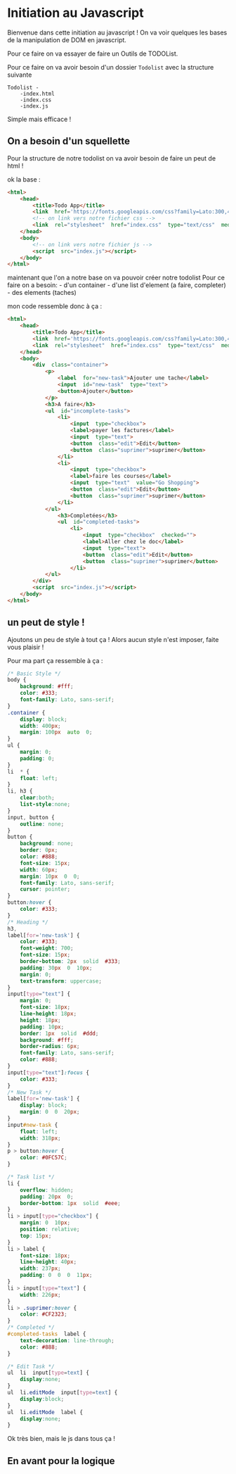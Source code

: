 # Initiation au Javascript


Bienvenue dans cette initiation au javascript !
On va voir quelques les bases de la manipulation de DOM en javascript.

Pour ce faire on va essayer de faire un Outils de TODOList.

Pour ce faire on va avoir besoin d'un dossier `Todolist` avec la structure suivante
```
Todolist -
	-index.html
	-index.css
	-index.js
```

Simple mais efficace !

## On a besoin d'un squellette 

Pour la structure de notre todolist on va avoir besoin de faire un peut de html !

ok la base :
```html
<html>
	<head>
		<title>Todo App</title>
		<link  href='https://fonts.googleapis.com/css?family=Lato:300,400,700'  rel='stylesheet'  type='text/css'>
		<!-- on link vers notre fichier css -->
		<link  rel="stylesheet"  href="index.css"  type="text/css"  media="screen"  charset="utf-8">
	</head>
	<body>
		<!-- on link vers notre fichier js -->
		<script  src="index.js"></script>
	</body>
</html>
```

maintenant que l'on a notre base on va pouvoir créer notre todolist
Pour ce faire on a besoin:
	- d'un container
	- d'une list d'element (a faire, completer)
	- des elements (taches)

mon code ressemble donc à ça :
```html
<html>
	<head>
		<title>Todo App</title>
		<link  href='https://fonts.googleapis.com/css?family=Lato:300,400,700'  rel='stylesheet'  type='text/css'>
		<link  rel="stylesheet"  href="index.css"  type="text/css"  media="screen"  charset="utf-8">
	</head>
	<body>
		<div  class="container">
			<p>
				<label  for="new-task">Ajouter une tache</label>
				<input  id="new-task"  type="text">
				<button>Ajouter</button>
			</p>
			<h3>A faire</h3>
			<ul  id="incomplete-tasks">
				<li>
					<input  type="checkbox">
					<label>payer les factures</label>
					<input  type="text">
					<button  class="edit">Edit</button>
					<button  class="suprimer">suprimer</button>
				</li>
				<li>
					<input  type="checkbox">
					<label>faire les courses</label>
					<input  type="text"  value="Go Shopping">
					<button  class="edit">Edit</button>
					<button  class="suprimer">suprimer</button>
				</li>
			</ul>
				<h3>Completées</h3>
				<ul  id="completed-tasks">
					<li>
						<input  type="checkbox"  checked="">
						<label>Aller chez le doc</label>
						<input  type="text">
						<button  class="edit">Edit</button>
						<button  class="suprimer">suprimer</button>
					</li>
			</ul>
		</div>
		<script  src="index.js"></script>
	</body>
</html>
```

## un peut de style !

Ajoutons un peu de style à tout ça !
Alors aucun style n'est imposer, faite vous plaisir !

Pour ma part ça ressemble à ça :
```css
/* Basic Style */
body {
    background: #fff;
    color: #333;
    font-family: Lato, sans-serif;
}
.container {
    display: block;
    width: 400px;
    margin: 100px  auto  0;
}
ul {
    margin: 0;
    padding: 0;
}
li  * {
    float: left;
}
li, h3 {
    clear:both;
    list-style:none;
}
input, button {
    outline: none;
}
button {
    background: none;
    border: 0px;
    color: #888;
    font-size: 15px;
    width: 60px;
    margin: 10px  0  0;
    font-family: Lato, sans-serif;
    cursor: pointer;
}
button:hover {
    color: #333;
}
/* Heading */
h3,
label[for='new-task'] {
    color: #333;
    font-weight: 700;
    font-size: 15px;
    border-bottom: 2px  solid  #333;
    padding: 30px  0  10px;
    margin: 0;
    text-transform: uppercase;
}
input[type="text"] {
    margin: 0;
    font-size: 18px;
    line-height: 18px;
    height: 18px;
    padding: 10px;
    border: 1px  solid  #ddd;
    background: #fff;
    border-radius: 6px;
    font-family: Lato, sans-serif;
    color: #888;
}
input[type="text"]:focus {
    color: #333;
}
/* New Task */
label[for='new-task'] {
    display: block;
    margin: 0  0  20px;
}
input#new-task {
    float: left;
    width: 318px;
}
p > button:hover {
    color: #0FC57C;
}

/* Task list */
li {
    overflow: hidden;
    padding: 20px  0;
    border-bottom: 1px  solid  #eee;
}
li > input[type="checkbox"] {
    margin: 0  10px;
    position: relative;
    top: 15px;
}
li > label {
    font-size: 18px;
    line-height: 40px;
    width: 237px;
    padding: 0  0  0  11px;
}
li > input[type="text"] {
    width: 226px;
}
li > .suprimer:hover {
    color: #CF2323;
}
/* Completed */
#completed-tasks  label {
    text-decoration: line-through;
    color: #888;
}

/* Edit Task */
ul  li  input[type=text] {
    display:none;
}
ul  li.editMode  input[type=text] {
    display:block;
}
ul  li.editMode  label {
    display:none;
}
```

Ok très bien, mais le js dans tous ça !

## En avant pour la logique

